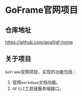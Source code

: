 # GoFrame官网项目

## 仓库地址

https://github.com/gogf/gf-home

## 关于项目

`GoFrame`官网项目，实现的功能包括：

1. 官网`markdown`文档功能。
1. `GF` `CLI`工具链服务端接口。